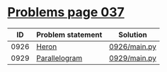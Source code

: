 # [Problems page 037](https://www.e-olymp.com/en/problems?page=37)


| ID   | Problem statement                                        | Solution                     |
|------|----------------------------------------------------------|------------------------------|
| 0926 | [Heron](https://www.e-olymp.com/en/problems/926)         | [0926/main.py](0926/main.py) |
| 0929 | [Parallelogram](https://www.e-olymp.com/en/problems/929) | [0929/main.py](0929/main.py) |

